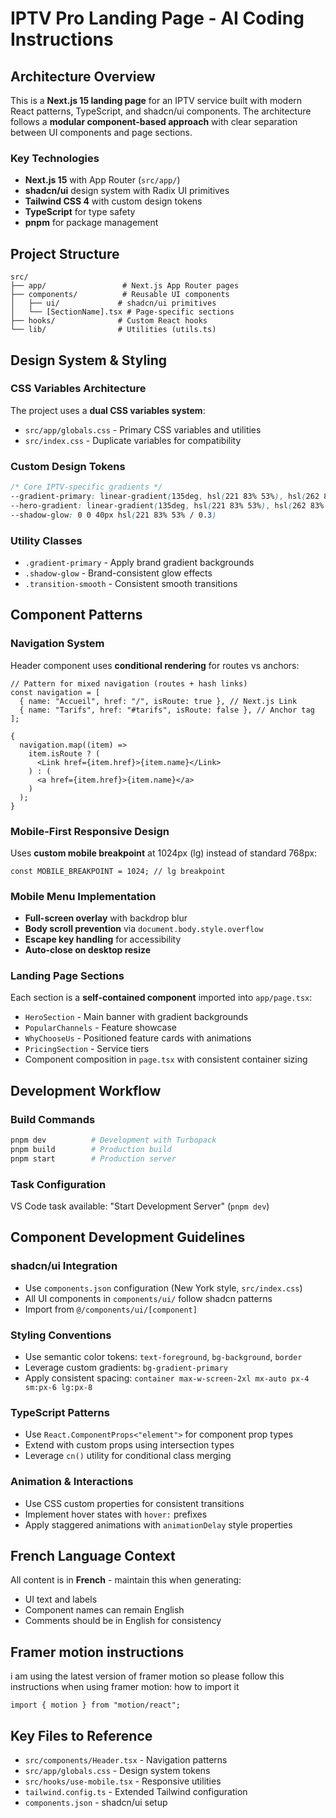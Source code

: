 # IPTV Pro Landing Page - AI Coding Instructions

## Architecture Overview

This is a **Next.js 15 landing page** for an IPTV service built with modern React patterns, TypeScript, and shadcn/ui components. The architecture follows a **modular component-based approach** with clear separation between UI components and page sections.

### Key Technologies

- **Next.js 15** with App Router (`src/app/`)
- **shadcn/ui** design system with Radix UI primitives
- **Tailwind CSS 4** with custom design tokens
- **TypeScript** for type safety
- **pnpm** for package management

## Project Structure

```
src/
├── app/                 # Next.js App Router pages
├── components/          # Reusable UI components
│   ├── ui/             # shadcn/ui primitives
│   └── [SectionName].tsx # Page-specific sections
├── hooks/              # Custom React hooks
└── lib/                # Utilities (utils.ts)
```

## Design System & Styling

### CSS Variables Architecture

The project uses a **dual CSS variables system**:

- `src/app/globals.css` - Primary CSS variables and utilities
- `src/index.css` - Duplicate variables for compatibility

### Custom Design Tokens

```css
/* Core IPTV-specific gradients */
--gradient-primary: linear-gradient(135deg, hsl(221 83% 53%), hsl(262 83% 58%))
--hero-gradient: linear-gradient(135deg, hsl(221 83% 53%), hsl(262 83% 58%))
--shadow-glow: 0 0 40px hsl(221 83% 53% / 0.3)
```

### Utility Classes

- `.gradient-primary` - Apply brand gradient backgrounds
- `.shadow-glow` - Brand-consistent glow effects
- `.transition-smooth` - Consistent smooth transitions

## Component Patterns

### Navigation System

Header component uses **conditional rendering** for routes vs anchors:

```tsx
// Pattern for mixed navigation (routes + hash links)
const navigation = [
  { name: "Accueil", href: "/", isRoute: true }, // Next.js Link
  { name: "Tarifs", href: "#tarifs", isRoute: false }, // Anchor tag
];

{
  navigation.map((item) =>
    item.isRoute ? (
      <Link href={item.href}>{item.name}</Link>
    ) : (
      <a href={item.href}>{item.name}</a>
    )
  );
}
```

### Mobile-First Responsive Design

Uses **custom mobile breakpoint** at 1024px (lg) instead of standard 768px:

```tsx
const MOBILE_BREAKPOINT = 1024; // lg breakpoint
```

### Mobile Menu Implementation

- **Full-screen overlay** with backdrop blur
- **Body scroll prevention** via `document.body.style.overflow`
- **Escape key handling** for accessibility
- **Auto-close on desktop resize**

### Landing Page Sections

Each section is a **self-contained component** imported into `app/page.tsx`:

- `HeroSection` - Main banner with gradient backgrounds
- `PopularChannels` - Feature showcase
- `WhyChooseUs` - Positioned feature cards with animations
- `PricingSection` - Service tiers
- Component composition in `page.tsx` with consistent container sizing

## Development Workflow

### Build Commands

```bash
pnpm dev          # Development with Turbopack
pnpm build        # Production build
pnpm start        # Production server
```

### Task Configuration

VS Code task available: "Start Development Server" (`pnpm dev`)

## Component Development Guidelines

### shadcn/ui Integration

- Use `components.json` configuration (New York style, `src/index.css`)
- All UI components in `components/ui/` follow shadcn patterns
- Import from `@/components/ui/[component]`

### Styling Conventions

- Use semantic color tokens: `text-foreground`, `bg-background`, `border`
- Leverage custom gradients: `bg-gradient-primary`
- Apply consistent spacing: `container max-w-screen-2xl mx-auto px-4 sm:px-6 lg:px-8`

### TypeScript Patterns

- Use `React.ComponentProps<"element">` for component prop types
- Extend with custom props using intersection types
- Leverage `cn()` utility for conditional class merging

### Animation & Interactions

- Use CSS custom properties for consistent transitions
- Implement hover states with `hover:` prefixes
- Apply staggered animations with `animationDelay` style properties

## French Language Context

All content is in **French** - maintain this when generating:

- UI text and labels
- Component names can remain English
- Comments should be in English for consistency

## Framer motion instructions

i am using the latest version of framer motion so please follow this instructions when using framer motion:
how to import it

```tsx
import { motion } from "motion/react";
```

## Key Files to Reference

- `src/components/Header.tsx` - Navigation patterns
- `src/app/globals.css` - Design system tokens
- `src/hooks/use-mobile.tsx` - Responsive utilities
- `tailwind.config.ts` - Extended Tailwind configuration
- `components.json` - shadcn/ui setup
